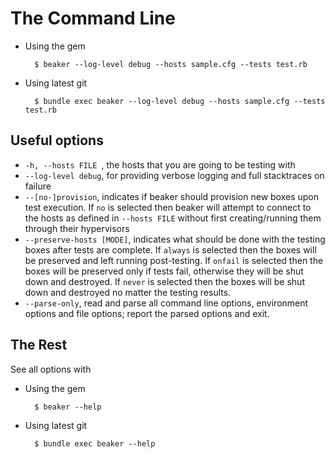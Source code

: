 # The Command Line

* Using the gem

        $ beaker --log-level debug --hosts sample.cfg --tests test.rb

* Using latest git

        $ bundle exec beaker --log-level debug --hosts sample.cfg --tests test.rb

## Useful options

* `-h, --hosts FILE `, the hosts that you are going to be testing with
* `--log-level debug`, for providing verbose logging and full stacktraces on failure
* `--[no-]provision`, indicates if beaker should provision new boxes upon test execution. If `no` is selected then beaker will attempt to connect to the hosts as defined in `--hosts FILE` without first creating/running them through their hypervisors
* `--preserve-hosts [MODE]`, indicates what should be done with the testing boxes after tests are complete.  If `always` is selected then the boxes will be preserved and left running post-testing.  If `onfail` is selected then the boxes will be preserved only if tests fail, otherwise they will be shut down and destroyed.  If `never` is selected then the boxes will be shut down and destroyed no matter the testing results.
* `--parse-only`, read and parse all command line options, environment options and file options; report the parsed options and exit.

## The Rest

See all options with

* Using the gem

        $ beaker --help

* Using latest git

        $ bundle exec beaker --help
